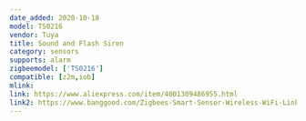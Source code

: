 ```yaml
---
date_added: 2020-10-18
model: TS0216
vendor: Tuya
title: Sound and Flash Siren
category: sensors
supports: alarm
zigbeemodel: ['TS0216']
compatible: [z2m,iob]
mlink: 
link: https://www.aliexpress.com/item/4001309486955.html
link2: https://www.banggood.com/Zigbees-Smart-Sensor-Wireless-WiFi-Linkage-Smart-Sound-And-Light-Alarm-Horn-Siren-Remote-Controller-Smart-Module-p-1758665.html
---
```


